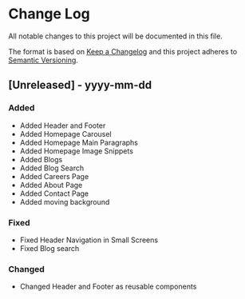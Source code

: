 # Change Log

All notable changes to this project will be documented in this file.

The format is based on [Keep a Changelog](http://keepachangelog.com/)
and this project adheres to [Semantic Versioning](http://semver.org/).

## [Unreleased] - yyyy-mm-dd

### Added

- Added Header and Footer
- Added Homepage Carousel
- Added Homepage Main Paragraphs
- Added Homepage Image Snippets
- Added Blogs
- Added Blog Search
- Added Careers Page
- Added About Page
- Added Contact Page
- Added moving background

### Fixed

- Fixed Header Navigation in Small Screens
- Fixed Blog search

### Changed

- Changed Header and Footer as reusable components
